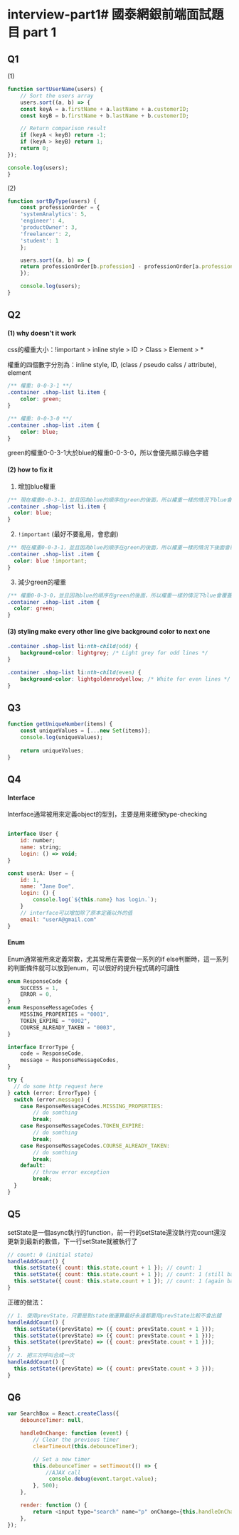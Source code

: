 # interview-part1# 國泰網銀前端面試題目 part 1

## Q1
(1)
```javascript
function sortUserName(users) {
    // Sort the users array
    users.sort((a, b) => {
    const keyA = a.firstName + a.lastName + a.customerID;
    const keyB = b.firstName + b.lastName + b.customerID;

    // Return comparison result
    if (keyA < keyB) return -1;
    if (keyA > keyB) return 1;
    return 0;
});

console.log(users);
}
```
(2)
```javascript
function sortByType(users) {
    const professionOrder = {
    'systemAnalytics': 5,
    'engineer': 4,
    'productOwner': 3,
    'freelancer': 2,
    'student': 1
    };

    users.sort((a, b) => {
    return professionOrder[b.profession] - professionOrder[a.profession];
    });

    console.log(users);
}
```

## Q2

#### (1) why doesn't it work
css的權重大小：!important > inline style > ID > Class > Element > *

權重的四個數字分別為：inline style, ID, (class / pseudo calss / attribute), element

```css
/** 權重: 0-0-3-1 **/
.container .shop-list li.item {
    color: green;
}

/** 權重: 0-0-3-0 **/
.container .shop-list .item {
    color: blue;
}
```
green的權重0-0-3-1大於blue的權重0-0-3-0，所以會優先顯示綠色字體

#### (2) how to fix it
1. 增加blue權重
```css
/** 現在權重0-0-3-1，並且因為blue的順序在green的後面，所以權重一樣的情況下blue會覆蓋green**/
.container .shop-list li.item {
  color: blue;
}
```
2. `!important` (最好不要亂用，會悲劇)
```css
/** 現在權重0-0-3-1，並且因為blue的順序在green的後面，所以權重一樣的情況下後面會覆蓋前面**/
.container .shop-list .item {
  color: blue !important;
}
```
3. 減少green的權重
```css
/** 權重0-0-3-0，並且因為blue的順序在green的後面，所以權重一樣的情況下blue會覆蓋green**/
.container .shop-list .item {
  color: green;
}
```


#### (3) styling make every other line give background color to next one
```css
.container .shop-list li:nth-child(odd) {
    background-color: lightgrey; /* Light grey for odd lines */
}

.container .shop-list li:nth-child(even) {
    background-color: lightgoldenrodyellow; /* White for even lines */
}
```
## Q3
```javascript
function getUniqueNumber(items) {
    const uniqueValues = [...new Set(items)];
    console.log(uniqueValues);
    
    return uniqueValues;
}
```

## Q4
#### Interface
Interface通常被用來定義object的型別，主要是用來確保type-checking
```javascript

interface User {
    id: number;
    name: string;
    login: () => void;
}

const userA: User = {
    id: 1,
    name: "Jane Doe",
    login: () {
        console.log(`${this.name} has login.`);
    }
    // interface可以增加除了原本定義以外的值
    email: "userA@gmail.com"
}
```

#### Enum
Enum通常被用來定義常數，尤其常用在需要做一系列的if else判斷時，這一系列的判斷條件就可以放到enum，可以很好的提升程式碼的可讀性
```typescript
enum ResponseCode {
    SUCCESS = 1,
    ERROR = 0,
}
enum ResponseMessageCodes {
    MISSING_PROPERTIES = "0001",
    TOKEN_EXPIRE = "0002",
    COURSE_ALREADY_TAKEN = "0003",
}

interface ErrorType {
    code = ResponseCode,
    message = ResponseMessageCodes,
}

try {
  // do some http request here
} catch (error: ErrorType) {
  switch (error.message) {
    case ResponseMessageCodes.MISSING_PROPERTIES:
        // do somthing
        break;
    case ResponseMessageCodes.TOKEN_EXPIRE:
        // do somthing
        break;
    case ResponseMessageCodes.COURSE_ALREADY_TAKEN:
        // do somthing
        break;
    default:
        // throw error exception
        break;
  }
}
```

## Q5
setState是一個async執行的function，前一行的setState還沒執行完count還沒更新到最新的數值，下一行setState就被執行了
```javascript
// count: 0 (initial state)
handleAddCount() {
  this.setState({ count: this.state.count + 1 }); // count: 1
  this.setState({ count: this.state.count + 1 }); // count: 1 (still based on initial state)
  this.setState({ count: this.state.count + 1 }); // count: 1 (again based on initial state)
}
```
正確的做法：
```javascript
// 1. 使用prevState，只要是對state做運算最好永遠都要用prevState比較不會出錯
handleAddCount() {
  this.setState((prevState) => ({ count: prevState.count + 1 }));
  this.setState((prevState) => ({ count: prevState.count + 1 }));
  this.setState((prevState) => ({ count: prevState.count + 1 }));
}
// 2. 把三次呼叫合成一次
handleAddCount() {
  this.setState((prevState) => ({ count: prevState.count + 3 }));
}
```

## Q6
```javascript
var SearchBox = React.createClass({
    debounceTimer: null,

    handleOnChange: function (event) {
        // Clear the previous timer
        clearTimeout(this.debounceTimer);

        // Set a new timer
        this.debounceTimer = setTimeout(() => {
            //AJAX call
             console.debug(event.target.value);
        }, 500);
    },

    render: function () {
        return <input type="search" name="p" onChange={this.handleOnChange} />;
    },
});
```
